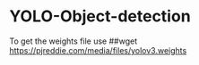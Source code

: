 # YOLO-Object-detection
To get the weights file use
##wget https://pjreddie.com/media/files/yolov3.weights
